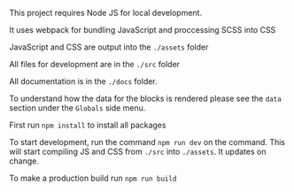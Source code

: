 This project requires Node JS for local development.

It uses webpack for bundling JavaScript and proccessing SCSS into CSS

JavaScript and CSS are output into the `./assets` folder

All files for development are in the `./src` folder

All documentation is in the `./docs` folder.

To understand how the data for the blocks is rendered please see the `data` section under the `Globals` side menu.

First run `npm install` to install all packages

To start development, run the command `npm run dev` on the command. This will start compiling JS and CSS from `./src` into `./assets`. It updates on change.

To make a production build run `npm run build`
